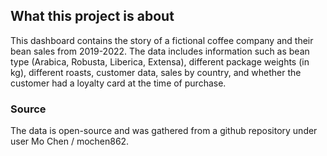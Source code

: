 ## What this project is about

This dashboard contains the story of a fictional coffee company and their bean sales from 2019-2022. 
The data includes information such as bean type (Arabica, Robusta, Liberica, Extensa), different 
package weights (in kg), different roasts, customer data, sales by country, and whether the customer
had a loyalty card at the time of purchase.

### Source

The data is open-source and was gathered from a github repository under user Mo Chen / mochen862.
